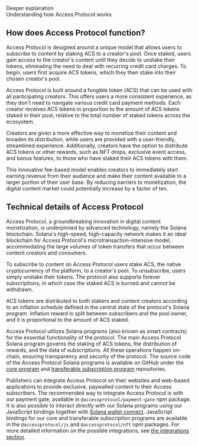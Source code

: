 <div className="md-title">
Deeper explanation
</div>

<div className="md-description">
Understanding how Access Protocol works
</div>

## How does Access Protocol function?

Access Protocol is designed around a unique model that allows users to subscribe to content by staking ACS to a creator's pool.
Once staked, users gain access to the creator's content until they decide to unstake their tokens,
eliminating the need to deal with recurring credit card charges. To begin, users first acquire ACS tokens,
which they then stake into their chosen creator's pool.

Access Protocol is built around a fungible token (ACS) that can be used with all participating creators.
This offers users a more consistent experience, as they don't need to navigate various credit card payment methods.
Each creator receives ACS tokens in proportion to the amount of ACS tokens staked in their pool,
relative to the total number of staked tokens across the ecosystem.

Creators are given a more effective way to monetize their content and broaden its distribution,
while users are provided with a user-friendly, streamlined experience.
Additionally, creators have the option to distribute ACS tokens or other rewards,
such as NFT drops, exclusive event access, and bonus features, to those who have staked their ACS tokens with them.

This innovative fee-based model enables creators to immediately start earning revenue from their audience and
make their content available to a larger portion of their user base.
By reducing barriers to monetization, the digital content market could potentially increase by a factor of ten.

## Technical details of Access Protocol

Access Protocol, a groundbreaking innovation in digital content monetization,
is underpinned by advanced technology, namely the Solana blockchain.
Solana's high-speed, high-capacity network makes it an ideal blockchain for Access Protocol's microtransaction-intensive model,
accommodating the large volumes of token transfers that occur between content creators and consumers.

To subscribe to content on Access Protocol users stake ACS, the native cryptocurrency of the platform, to a creator's pool.
To unsubscribe, users simply unstake their tokens.
The protocol also supports forever subscriptions, in which case the staked ACS is burned and cannot be withdrawn.

ACS tokens are distributed to both stakers and content creators according to an inflation schedule defined in the
central state of the protocol's Solana program. Inflation reward is split between subscribers and the pool owner,
and it is proportional to the amount of ACS staked.

Access Protocol utilizes Solana programs (also known as smart contracts) for the essential functionality of the protocol.
The main Access Protocol Solana program governs the staking of ACS tokens, the distribution of rewards, and the
data of subscriptions. All these operations happen on-chain, ensuring transparency and security of the protocol.
The source code of the Access Protocol Solana programs is available on GitHub under the
[core program](https://github.com/Access-Labs-Inc/access-protocol) and
[transferable subscription program](https://github.com/Access-Labs-Inc/access-protocol-nft) repositories.

Publishers can integrate Access Protocol on their websites and web-based applications to provide exclusive,
paywalled content to their Access subscribers.
The recommended way to integrate Access Protocol is with our payment gate, available in `@accessprotocol/payment-gate` npm package.
It is also possible to interact directly with our Solana programs using our JavaScript bindings together with
[Solana wallet connect](https://solana.com/developers/cookbook/wallets/connect-wallet-react).
JavaScript bindings for our core and transferable subscription programs are available in the `@accessprotocol/js`
and `@accessprotocol/nft` npm packages.
For more detailed information on the possible integrations, see [the integrations section](/guide#integration-guides).


